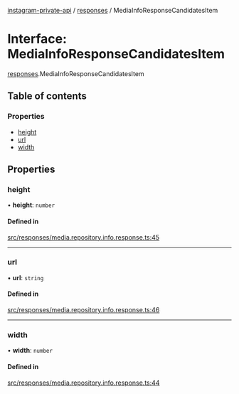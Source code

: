 [instagram-private-api](../../README.md) / [responses](../../modules/responses.md) / MediaInfoResponseCandidatesItem

# Interface: MediaInfoResponseCandidatesItem

[responses](../../modules/responses.md).MediaInfoResponseCandidatesItem

## Table of contents

### Properties

- [height](MediaInfoResponseCandidatesItem.md#height)
- [url](MediaInfoResponseCandidatesItem.md#url)
- [width](MediaInfoResponseCandidatesItem.md#width)

## Properties

### height

• **height**: `number`

#### Defined in

[src/responses/media.repository.info.response.ts:45](https://github.com/Nerixyz/instagram-private-api/blob/b3351b9/src/responses/media.repository.info.response.ts#L45)

___

### url

• **url**: `string`

#### Defined in

[src/responses/media.repository.info.response.ts:46](https://github.com/Nerixyz/instagram-private-api/blob/b3351b9/src/responses/media.repository.info.response.ts#L46)

___

### width

• **width**: `number`

#### Defined in

[src/responses/media.repository.info.response.ts:44](https://github.com/Nerixyz/instagram-private-api/blob/b3351b9/src/responses/media.repository.info.response.ts#L44)
